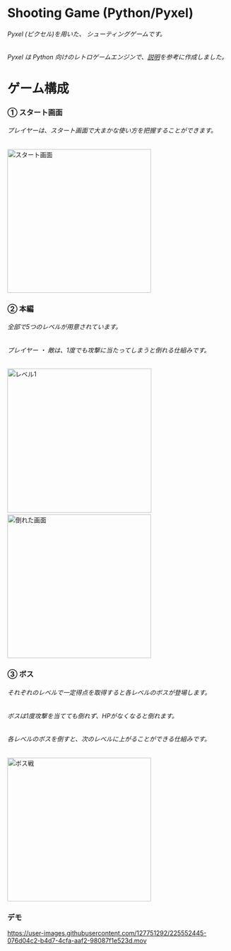 # Shooting Game (Python/Pyxel)
###### Pyxel (ピクセル)を用いた、 シューティングゲームです。
###### Pyxel は Python 向けのレトロゲームエンジンで、[説明](https://github.com/kitao/pyxel/blob/main/docs/README.ja.md)を参考に作成しました。


# ゲーム構成
### ① スタート画面
###### プレイヤーは、スタート画面で大まかな使い方を把握することができます。
<img width="325" alt="スタート画面" src="https://user-images.githubusercontent.com/127751292/225550213-b04875ee-7f15-4b05-bbb5-80b83166670e.png">


### ② 本編
###### 全部で5つのレベルが用意されています。
###### プレイヤー ・ 敵は、1度でも攻撃に当たってしまうと倒れる仕組みです。
<p>
<img width="326" alt="レベル1" src="https://user-images.githubusercontent.com/127751292/225553185-75ef5ab4-9a44-4da2-b053-0fcf4daa2c8f.png">　<img width="325" alt="倒れた画面" src="https://user-images.githubusercontent.com/127751292/225553192-623229b4-abc8-40d7-87e6-ffaf5e17704e.png">
 </p>

### ③ ボス
###### それぞれのレベルで一定得点を取得すると各レベルのボスが登場します。
###### ボスは1度攻撃を当てても倒れず、HPがなくなると倒れます。
###### 各レベルのボスを倒すと、次のレベルに上がることができる仕組みです。
<img width="325" alt="ボス戦" src="https://user-images.githubusercontent.com/127751292/225553935-78af0657-74d5-45da-b7a2-7e2fbf7222f0.png">


### デモ
https://user-images.githubusercontent.com/127751292/225552445-076d04c2-b4d7-4cfa-aaf2-98087f1e523d.mov

